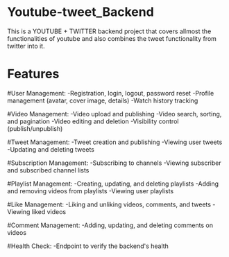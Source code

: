 # Youtube-tweet_Backend
This is a YOUTUBE + TWITTER backend project that covers allmost the functionalities of youtube and also combines the tweet functionality from twitter into it.

# Features

#User Management:
-Registration, login, logout, password reset
-Profile management (avatar, cover image, details)
-Watch history tracking

#Video Management:
-Video upload and publishing
-Video search, sorting, and pagination
-Video editing and deletion
-Visibility control (publish/unpublish)

#Tweet Management:
-Tweet creation and publishing
-Viewing user tweets
-Updating and deleting tweets

#Subscription Management:
-Subscribing to channels
-Viewing subscriber and subscribed channel lists

#Playlist Management:
-Creating, updating, and deleting playlists
-Adding and removing videos from playlists
-Viewing user playlists

#Like Management:
-Liking and unliking videos, comments, and tweets
-Viewing liked videos

#Comment Management:
-Adding, updating, and deleting comments on videos

#Health Check:
-Endpoint to verify the backend's health
